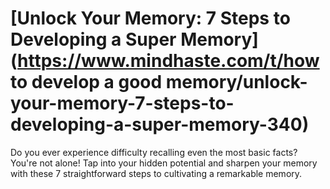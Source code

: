 
# [Unlock Your Memory: 7 Steps to Developing a Super Memory](https://www.mindhaste.com/t/how to develop a good memory/unlock-your-memory-7-steps-to-developing-a-super-memory-340)

Do you ever experience difficulty recalling even the most basic facts? You're not alone! Tap into your hidden potential and sharpen your memory with these 7 straightforward steps to cultivating a remarkable memory.
    